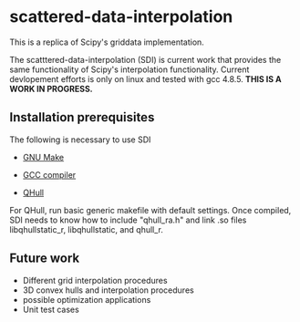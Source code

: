 # scattered-data-interpolation

This is a replica of Scipy's griddata implementation.

The scatttered-data-interpolation (SDI) is current work that provides the same functionality of Scipy's interpolation 
functionality. Current devlopement efforts is only on linux and tested with gcc 4.8.5.  **THIS IS A WORK IN PROGRESS.**

## Installation prerequisites

The following is necessary to use SDI

- [GNU Make][gmake] 

- [GCC compiler][gcc]

- [QHull][qhull]


[gmake]: https://www.gnu.org/software/make/
[gcc]: https://gcc.gnu.org/
[qhull]: http://www.qhull.org/

For QHull, run basic generic makefile with default settings.  Once compiled, SDI needs to know how to include "qhull_ra.h"
and link .so files libqhullstatic_r, libqhullstatic, and qhull_r.

## Future work
- Different grid interpolation procedures
- 3D convex hulls and interpolation procedures
- possible optimization applications
- Unit test cases

